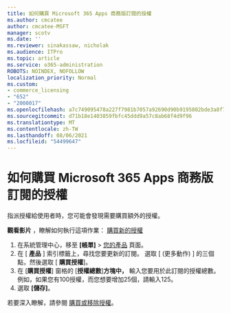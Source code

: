 ```yaml
---
title: 如何購買 Microsoft 365 Apps 商務版訂閱的授權
ms.author: cmcatee
author: cmcatee-MSFT
manager: scotv
ms.date: ''
ms.reviewer: sinakassaw, nicholak
ms.audience: ITPro
ms.topic: article
ms.service: o365-administration
ROBOTS: NOINDEX, NOFOLLOW
localization_priority: Normal
ms.custom:
- commerce_licensing
- "652"
- "2000017"
ms.openlocfilehash: a7c749095478a227f7981b7057a92690d90b9195802bde3a8f784e25d1ac03a7
ms.sourcegitcommit: d71b18e1403859fbfc45ddd9a57c8ab68f4d9f96
ms.translationtype: MT
ms.contentlocale: zh-TW
ms.lasthandoff: 08/06/2021
ms.locfileid: "54499647"
---
```

# <a name="how-to-buy-licenses-for-your-microsoft-365-apps-for-business-subscription"></a>如何購買 Microsoft 365 Apps 商務版訂閱的授權

指派授權給使用者時，您可能會發現需要購買額外的授權。

**觀看影片** ，瞭解如何執行這項作業： [購買新的授權](https://go.microsoft.com/fwlink/p/?linkid=2154857)
  
1. 在系統管理中心，移至 **[帳單]** > [您的產品](https://go.microsoft.com/fwlink/p/?linkid=842054) 頁面。
2. 在 [ **產品** ] 索引標籤上，尋找您要更新的訂閱。 選取 [ (更多動作) ] 的三個點，然後選取 [ **購買授權**]。
3. 在 [**購買授權**] 窗格的 [**授權總數**]**方塊中，** 輸入您要用於此訂閱的授權總數。 例如，如果您有100授權，而您想要增加25個，請輸入125。
4. 選取 **[儲存]**。

若要深入瞭解，請參閱 [購買或移除授權](/microsoft-365/commerce/licenses/buy-licenses)。